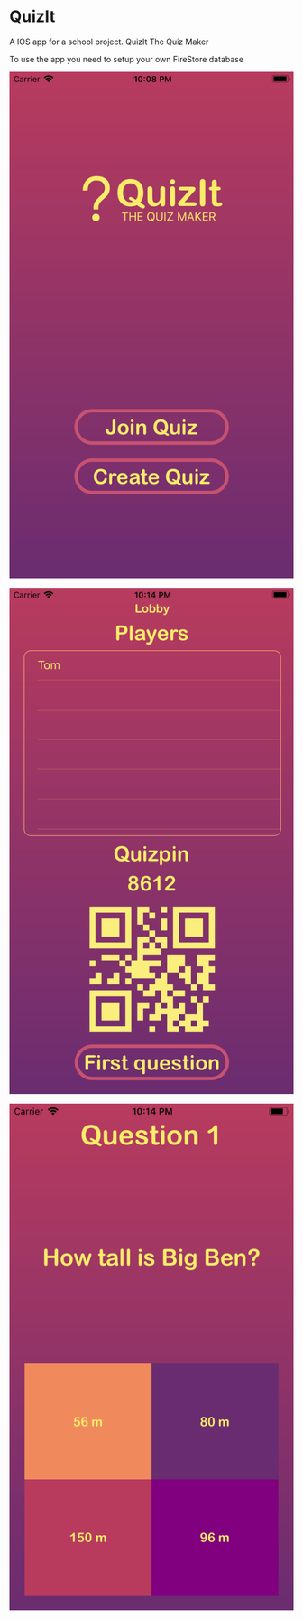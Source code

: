 # QuizIt
A IOS app for a school project. QuizIt The Quiz Maker


To use the app you need to setup your own FireStore database


![Image of app](https://github.com/bdDavin/QuizIt/blob/master/QuizIt-start.png)

![Image of app](https://github.com/bdDavin/QuizIt/blob/master/QuizIt-lobby.png)

![Image of app](https://github.com/bdDavin/QuizIt/blob/master/QuitIt-playing.png)
